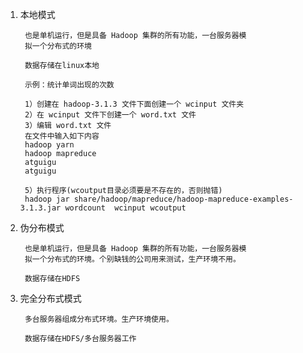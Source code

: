 1) 本地模式

        也是单机运行，但是具备 Hadoop 集群的所有功能，一台服务器模
        拟一个分布式的环境
        
        数据存储在linux本地
        
        示例：统计单词出现的次数
        
        1）创建在 hadoop-3.1.3 文件下面创建一个 wcinput 文件夹
        2）在 wcinput 文件下创建一个 word.txt 文件
        3）编辑 word.txt 文件
        在文件中输入如下内容
        hadoop yarn
        hadoop mapreduce
        atguigu
        atguigu
        
        5）执行程序(wcoutput目录必须要是不存在的，否则抛错)
        hadoop jar share/hadoop/mapreduce/hadoop-mapreduce-examples-3.1.3.jar wordcount  wcinput wcoutput

        
2) 伪分布模式
    
        也是单机运行，但是具备 Hadoop 集群的所有功能，一台服务器模
        拟一个分布式的环境。个别缺钱的公司用来测试，生产环境不用。
        
        数据存储在HDFS
        
3) 完全分布式模式

        多台服务器组成分布式环境。生产环境使用。
        
        数据存储在HDFS/多台服务器工作

        